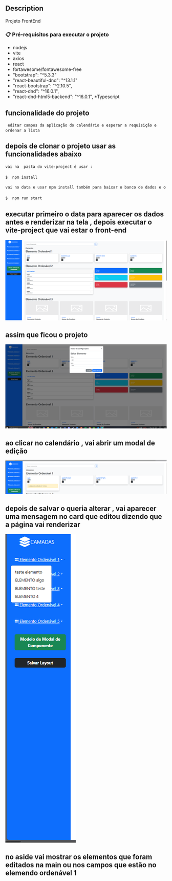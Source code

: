 ## Description
Projeto FrontEnd

### 📋 Pré-requisitos para executar o projeto
* nodejs
* vite
*  axios
* react
* fortawesome/fontawesome-free
*   "bootstrap": "^5.3.3"
*  "react-beautiful-dnd": "^13.1.1"
* "react-bootstrap": "^2.10.5",
* "react-dnd": "^16.0.1",
* "react-dnd-html5-backend": "^16.0.1",
*Typescript

## funcionalidade do projeto 
```
 editar campos da aplicação do calendário e esperar a requisição e ordenar a lista 

```
## depois de clonar o projeto usar as funcionalidades abaixo

```bash
vai na  pasta do vite-project é usar : 

$  npm install

```


```bash
vai no data e usar npm install também para baixar o banco de dados e o server e depois só executar ele com : 

$  npm run start
```


## executar primeiro o data para aparecer os dados antes e renderizar na tela , depois executar o vite-project que vai estar o front-end


![Tela principal](src/assets/inicial.png)

## assim que ficou o projeto 





![Tela principal](src/assets/modalEdicaopng.png)

## ao clicar no calendário , vai abrir um modal de edição 




![Tela principal](src/assets/depoisDeeditarpng.png)

## depois de salvar o queria alterar , vai aparecer uma mensagem no card que editou dizendo que a página vai renderizar 




![Tela principal](src/assets/Aside8.png)

## no aside vai mostrar os elementos que foram editados na main ou nos campos que estão no elemendo ordenável 1






